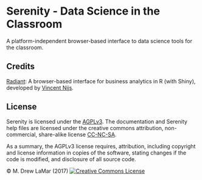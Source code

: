 # Serenity - Data Science in the Classroom

A platform-independent browser-based interface to data science tools for the classroom.

## Credits

[Radiant](https://github.com/radiant-rstats): A browser-based interface for business analytics in R (with Shiny), developed by [Vincent Nijs](https://github.com/serenity-r/radiant/blob/88f3142f60a822d8b3d1b9ac51fee187d96f38b9/radiant@rady.ucsd.edu).

## License

Serenity is licensed under the <a href="https://tldrlegal.com/license/gnu-affero-general-public-license-v3-(agpl-3.0)" target="\_blank">AGPLv3</a>. The documentation and Serenity help files are licensed under the creative commons attribution, non-commercial, share-alike license <a href="https://creativecommons.org/licenses/by-nc-sa/4.0/" target="_blank">CC-NC-SA</a>.

As a summary, the AGPLv3 license requires, attribution, including copyright and license information in copies of the software, stating changes if the code is modified, and disclosure of all source code.

&copy; M. Drew LaMar (2017) <a rel="license" href="https://creativecommons.org/licenses/by-nc-sa/4.0/" target="_blank"><img alt="Creative Commons License" style="border-width:0" src="https://radiant-rstats.github.io/docs/images/80x15.png" /></a>
